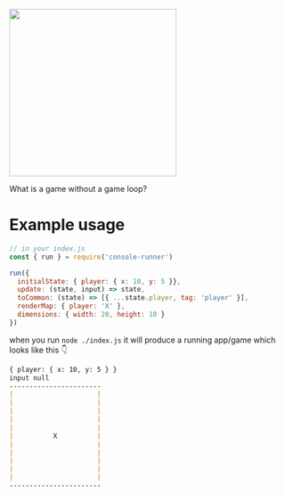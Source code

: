 <p align="left">
  <img width="300" src="https://github.com/AdamGonda/loop/blob/main/loop-logo.png">
</p>

What is a game without a game loop?

# Example usage

```js
// in your index.js
const { run } = require('console-runner')

run({
  initialState: { player: { x: 10, y: 5 }},
  update: (state, input) => state,
  toCommon: (state) => [{ ...state.player, tag: 'player' }],
  renderMap: { player: 'X' },
  dimensions: { width: 20, height: 10 }
})
```

when you run `node ./index.js` it will produce
a running app/game which looks like this 👇
```md
{ player: { x: 10, y: 5 } }
input null
-----------------------
|                     |
|                     |
|                     |
|                     |
|                     |
|          X          |
|                     |
|                     |
|                     |
|                     |
|                     |
-----------------------
```
